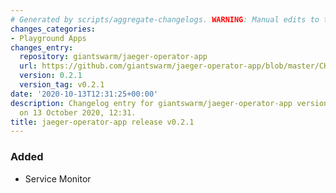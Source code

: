 ```yaml
---
# Generated by scripts/aggregate-changelogs. WARNING: Manual edits to this files will be overwritten.
changes_categories:
- Playground Apps
changes_entry:
  repository: giantswarm/jaeger-operator-app
  url: https://github.com/giantswarm/jaeger-operator-app/blob/master/CHANGELOG.md#021---2020-10-13
  version: 0.2.1
  version_tag: v0.2.1
date: '2020-10-13T12:31:25+00:00'
description: Changelog entry for giantswarm/jaeger-operator-app version 0.2.1, published
  on 13 October 2020, 12:31.
title: jaeger-operator-app release v0.2.1
---
```


### Added
- Service Monitor
